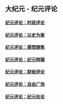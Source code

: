## 大纪元 - 纪元评论

#### [纪元评论：时政评论](indexes/nsc1025/README.md?01300330)
#### [纪元评论：以史为鉴](indexes/nsc1028/README.md?01300330)
#### [纪元评论：感悟随笔](indexes/nsc1035/README.md?01300330)
#### [纪元评论：纪元特稿](indexes/nsc424/README.md?01300330)
#### [纪元评论：财经评论](indexes/nsc1026/README.md?01300330)
#### [纪元评论：自由广场](indexes/nsc993/README.md?01300330)
#### [纪元评论：纪元社论](indexes/nsc422/README.md?01300330)
